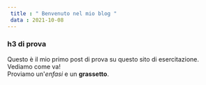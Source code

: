 ```yaml
---
 title : " Benvenuto nel mio blog "
 data : 2021-10-08 
---
```


### h3 di prova
Questo è il mio primo post di prova su questo sito di esercitazione.<br />
Vediamo come va! <br />
Proviamo un'_enfasi_ e un **grassetto**.
